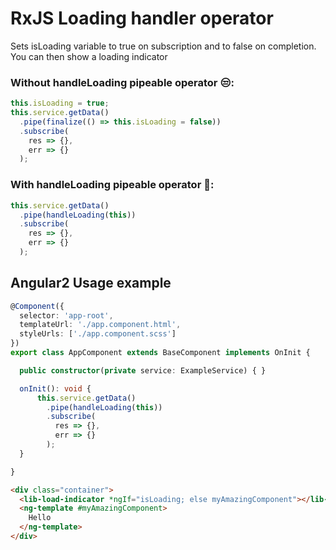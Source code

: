 # RxJS Loading handler operator

Sets isLoading variable to true on subscription and to false on completion.
You can then show a loading indicator 

### Without handleLoading pipeable operator 😒:
```ts
this.isLoading = true;
this.service.getData()
  .pipe(finalize(() => this.isLoading = false))
  .subscribe(
    res => {},
    err => {}
  );
```

### With handleLoading pipeable operator 🎉:
```ts
this.service.getData()
  .pipe(handleLoading(this))
  .subscribe(
    res => {},
    err => {}
  );
```

## Angular2 Usage example 
```ts
@Component({
  selector: 'app-root',
  templateUrl: './app.component.html',
  styleUrls: ['./app.component.scss']
})
export class AppComponent extends BaseComponent implements OnInit {

  public constructor(private service: ExampleService) { }

  onInit(): void {
      this.service.getData()
        .pipe(handleLoading(this))
        .subscribe(
          res => {},
          err => {}
        );
  }

}
```

```html
<div class="container">
  <lib-load-indicator *ngIf="isLoading; else myAmazingComponent"></lib-load-indicator>
  <ng-template #myAmazingComponent>
    Hello
  </ng-template>
</div>

```
